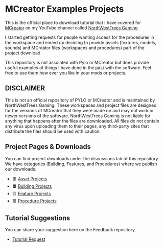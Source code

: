 # MCreator Examples Projects
This is the official place to download tutorial that I have covered for [MCreator](https://mcreator.net/) on my YouTube channel called [NorthWestTrees Gaming](https://www.youtube.com/channel/UC8XYkALuEvGlKhza5Uyb7uQ).   
  
I started getting requests for people wanting access for the procedures in the workspace and ended up deciding to provide assets (textures, models, sounds) and MCreator files (workspaces and procedures) part of the project download.   
  
This repository is not assoiated with Pylo or MCreator but does provide useful examples of things I have done in the past with the software. Feel free to use them how ever you like in your mods or projects.

## DISCLAIMER
This is not an official repository of PYLO or MCreator and is maintained by NorthWestTrees Gaming. These workspaces and project files are designed for the versions of MCreator that they were made on and may not work in newer versions of the software. NorthWestTrees Gaming is not liable for anything that happens after the files are downloaded. All files do not contain any virus upon uploading them to their pages, any third-party sites that distribute the files should be used with caution.

## Project Pages & Downloads
You can find project downloads under the discussions tab of this repository.  
We have categories (Building, Features, and Procedures) where we publish our downloads.
- 🟥 [Asset Projects](https://github.com/MCreator-Examples/Projects/discussions/categories/-asset-projects)
- 🟧 [Building Projects](https://github.com/MCreator-Examples/Projects/discussions/categories/-building-projects)
- 🟨 [Feature Projects](https://github.com/MCreator-Examples/Projects/discussions/categories/-feature-projects)
- 🟩 [Procedure Projects](https://github.com/MCreator-Examples/Projects/discussions/categories/-procedure-projects)

## Tutorial Suggestions
You can share your suggestion here on the Feedback repository.
- [Tutorial Request](https://github.com/MCreator-Examples/Feedback)
